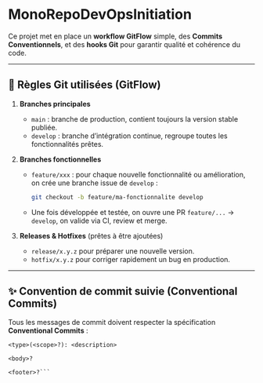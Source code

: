 # MonoRepoDevOpsInitiation

Ce projet met en place un **workflow GitFlow** simple, des **Commits Conventionnels**, et des **hooks Git** pour garantir qualité et cohérence du code.

---

## 📑 Règles Git utilisées (GitFlow)

1. **Branches principales**  
   - `main` : branche de production, contient toujours la version stable publiée.  
   - `develop` : branche d’intégration continue, regroupe toutes les fonctionnalités prêtes.

2. **Branches fonctionnelles**  
   - `feature/xxx` : pour chaque nouvelle fonctionnalité ou amélioration, on crée une branche issue de `develop` :  
     ```bash
     git checkout -b feature/ma-fonctionnalite develop
     ```  
   - Une fois développée et testée, on ouvre une PR `feature/...` → `develop`, on valide via CI, review et merge.

3. **Releases & Hotfixes** (prêtes à être ajoutées)  
   - `release/x.y.z` pour préparer une nouvelle version.  
   - `hotfix/x.y.z` pour corriger rapidement un bug en production.

---

## ✨ Convention de commit suivie (Conventional Commits)

Tous les messages de commit doivent respecter la spécification **Conventional Commits** :

```text
<type>(<scope>?): <description>

<body>?

<footer>?```